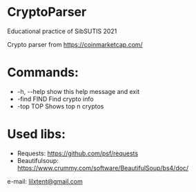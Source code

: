 # CryptoParser
Educational practice of SibSUTIS 2021

Crypto parser from https://coinmarketcap.com/

# Commands:
*  -h, --help  show this help message and exit
*  -find FIND  Find crypto info
*  -top TOP    Shows top n cryptos

# Used libs:
*  Requests: https://github.com/psf/requests
*  Beautifulsoup: https://www.crummy.com/software/BeautifulSoup/bs4/doc/

e-mail: lilxtent@gmail.com
